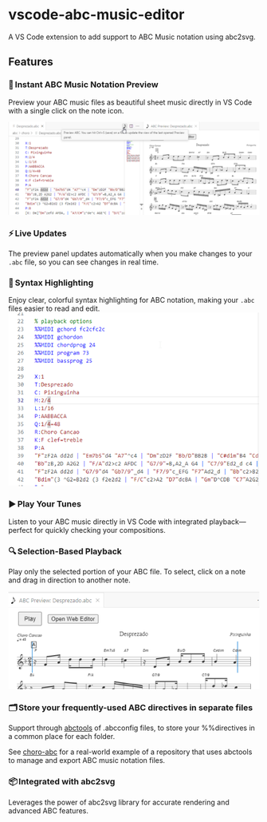 # vscode-abc-music-editor
A VS Code extension to add support to ABC Music notation using abc2svg.

## Features

### 🎼 Instant ABC Music Notation Preview  
  Preview your ABC music files as beautiful sheet music directly in VS Code with a single click on the note icon.
  
![Preview](resources/readme/click_note.png)

### ⚡ Live Updates  
  The preview panel updates automatically when you make changes to your `.abc` file, so you can see changes in real time.

### 📝 Syntax Highlighting
  Enjoy clear, colorful syntax highlighting for ABC notation, making your `.abc` files easier to read and edit.
![Syntax Highlighting](resources/readme/syntax_highlight.png)

### ▶️ Play Your Tunes  
  Listen to your ABC music directly in VS Code with integrated playback—perfect for quickly checking your compositions.

### 🔍 Selection-Based Playback  
  Play only the selected portion of your ABC file. To select, click on a note and drag in direction to another note.

![Play selection](resources/readme/select_play.png)

### 🗂️ Store your frequently-used ABC directives in separate files
  Support through [abctools](https://github.com/laurent-yin/abctools) of .abcconfig files, to store your %%directives in a common place for each folder.
  
  See [choro-abc](https://github.com/laurent-yin/choro-abc) for a real-world example of a repository that uses abctools to manage and export ABC music notation files.

### 📦 Integrated with abc2svg
  Leverages the power of abc2svg library for accurate rendering and advanced ABC features.